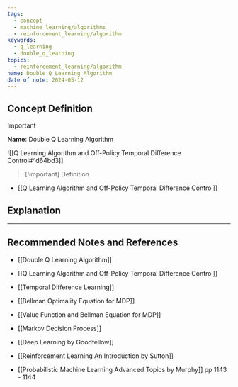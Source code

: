 ```yaml
---
tags:
  - concept
  - machine_learning/algorithms
  - reinforcement_learning/algorithm
keywords:
  - q_learning
  - double_q_learning
topics:
  - reinforcement_learning/algorithm
name: Double Q Learning Algorithm
date of note: 2024-05-12
---
```


## Concept Definition

>[!important]
>**Name**: Double Q Learning Algorithm

![[Q Learning Algorithm and Off-Policy Temporal Difference Control#^d64bd3]]


>[!important] Definition

- [[Q Learning Algorithm and Off-Policy Temporal Difference Control]]


## Explanation




-----------
##  Recommended Notes and References



- [[Double Q Learning Algorithm]]
- [[Q Learning Algorithm and Off-Policy Temporal Difference Control]]

- [[Temporal Difference Learning]]

- [[Bellman Optimality Equation for MDP]]
- [[Value Function and Bellman Equation for MDP]]
- [[Markov Decision Process]]




- [[Deep Learning by Goodfellow]]
- [[Reinforcement Learning An Introduction by Sutton]]
- [[Probabilistic Machine Learning Advanced Topics by Murphy]] pp 1143 - 1144
